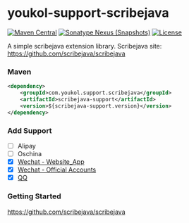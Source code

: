 # youkol-support-scribejava
[![Maven Central](https://maven-badges.herokuapp.com/maven-central/com.youkol.support.scribejava/scribejava-support/badge.svg)](https://maven-badges.herokuapp.com/maven-central/com.youkol.support.scribejava/scribejava-support)
[![Sonatype Nexus (Snapshots)](https://img.shields.io/nexus/s/com.youkol.support.scribejava/scribejava-support?server=https%3A%2F%2Foss.sonatype.org)](https://oss.sonatype.org/content/repositories/snapshots/com/youkol/support/kaptcha/scribejava-support/)
[![License](https://img.shields.io/badge/license-apache-brightgreen)](http://www.apache.org/licenses/LICENSE-2.0.html)

A simple scribejava extension library.
Scribejava site: https://github.com/scribejava/scribejava

### Maven
```xml
<dependency>
    <groupId>com.youkol.support.scribejava</groupId>
    <artifactId>scribejava-support</artifactId>
    <version>${scribejava-support.version}</version>
</dependency>
```

### Add Support
 - [ ] Alipay
 - [ ] Oschina
 - [x] [Wechat - Website_App](https://developers.weixin.qq.com/doc/oplatform/Website_App/WeChat_Login/Wechat_Login.html)
 - [x] [Wechat - Official Accounts](https://developers.weixin.qq.com/doc/offiaccount/OA_Web_Apps/Wechat_webpage_authorization.html)
 - [x] [QQ](http://wiki.connect.qq.com/%E4%BD%BF%E7%94%A8authorization_code%E8%8E%B7%E5%8F%96access_token)

### Getting Started
https://github.com/scribejava/scribejava
